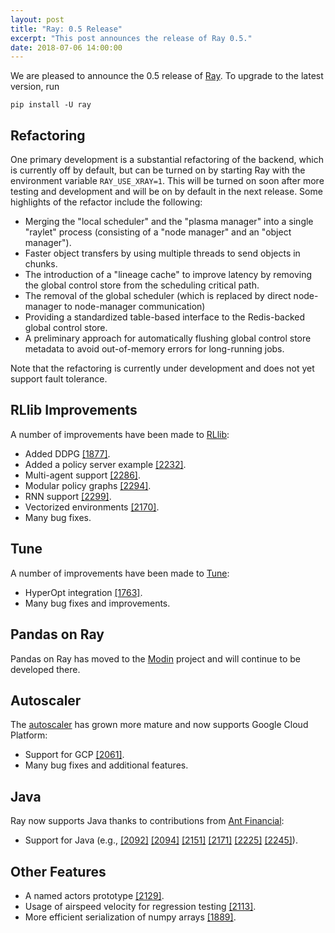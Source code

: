 ```yaml
---
layout: post
title: "Ray: 0.5 Release"
excerpt: "This post announces the release of Ray 0.5."
date: 2018-07-06 14:00:00
---
```


We are pleased to announce the 0.5 release of [Ray][1]. To upgrade to the latest
version, run

```
pip install -U ray
```

## Refactoring

One primary development is a substantial refactoring of the backend, which is
currently off by default, but can be turned on by starting Ray with the
environment variable `RAY_USE_XRAY=1`. This will be turned on soon after more
testing and development and will be on by default in the next release. Some
highlights of the refactor include the following:
- Merging the "local scheduler" and the "plasma manager" into a single "raylet"
  process (consisting of a "node manager" and an "object manager").
- Faster object transfers by using multiple threads to send objects in chunks.
- The introduction of a "lineage cache" to improve latency by removing the
  global control store from the scheduling critical path.
- The removal of the global scheduler (which is replaced by direct node-manager
  to node-manager communication)
- Providing a standardized table-based interface to the Redis-backed global
  control store.
- A preliminary approach for automatically flushing global control store
  metadata to avoid out-of-memory errors for long-running jobs.

Note that the refactoring is currently under development and does not yet
support fault tolerance.

## RLlib Improvements

A number of improvements have been made to [RLlib][2]:
- Added DDPG [[1877]](https://github.com/ray-project/ray/pull/1877).
- Added a policy server example [[2232]](https://github.com/ray-project/ray/pull/2232).
- Multi-agent support [[2286]](https://github.com/ray-project/ray/pull/2286).
- Modular policy graphs [[2294]](https://github.com/ray-project/ray/pull/2294).
- RNN support [[2299]](https://github.com/ray-project/ray/pull/2299).
- Vectorized environments [[2170]](https://github.com/ray-project/ray/pull/2170).
- Many bug fixes.

## Tune

A number of improvements have been made to [Tune][3]:
- HyperOpt integration [[1763]](https://github.com/ray-project/ray/pull/1763).
- Many bug fixes and improvements.

## Pandas on Ray

Pandas on Ray has moved to the [Modin][5] project and will continue to be
developed there.

## Autoscaler

The [autoscaler][6] has grown more mature and now supports Google Cloud
Platform:
- Support for GCP [[2061]](https://github.com/ray-project/ray/pull/2061).
- Many bug fixes and additional features.

## Java

Ray now supports Java thanks to contributions from [Ant Financial][4]:
- Support for Java (e.g., [[2092]](https://github.com/ray-project/ray/pull/2092) [[2094]](https://github.com/ray-project/ray/pull/2094) [[2151]](https://github.com/ray-project/ray/pull/2151) [[2171]](https://github.com/ray-project/ray/pull/2171) [[2225]](https://github.com/ray-project/ray/pull/2225) [[2245]](https://github.com/ray-project/ray/pull/2245)).

## Other Features

- A named actors prototype [[2129]](https://github.com/ray-project/ray/pull/2129).
- Usage of airspeed velocity for regression testing [[2113]](https://github.com/ray-project/ray/pull/2113).
- More efficient serialization of numpy arrays [[1889]](https://github.com/ray-project/ray/pull/1889).


[1]: https://github.com/ray-project/ray
[2]: http://ray.readthedocs.io/en/latest/rllib.html
[3]: http://ray.readthedocs.io/en/latest/tune.html
[4]: https://www.antfin.com/
[5]: https://github.com/modin-project/modin
[6]: http://ray.readthedocs.io/en/latest/autoscaling.html
